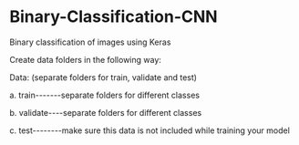 # Binary-Classification-CNN

Binary classification of images using Keras 

Create data folders in the following way:

Data: (separate folders for train, validate and test)

  a. train-------separate folders for different classes

  b. validate----separate folders for different classes 

  c. test--------make sure this data is not included while training your model
    
